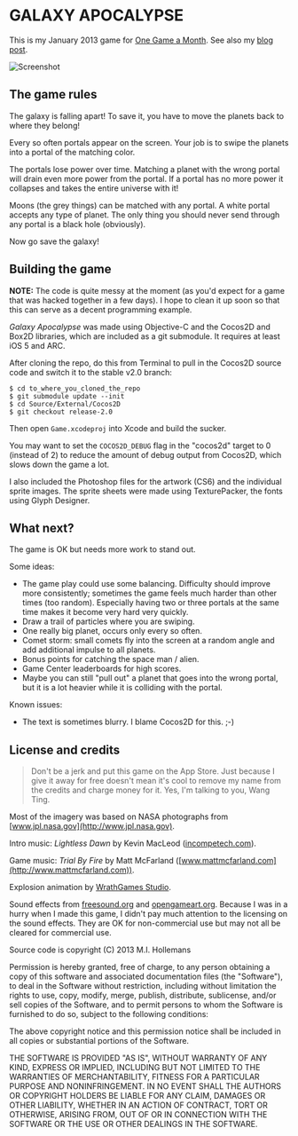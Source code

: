 # GALAXY APOCALYPSE

This is my January 2013 game for [One Game a Month](http://www.onegameamonth.com). See also my [blog post](http://www.hollance.com/2013/01/making-12-games-in-one-year/).

![Screenshot](https://github.com/hollance/GalaxyApocalypse/raw/master/Screenshot.png)

## The game rules

The galaxy is falling apart! To save it, you have to move the planets back to where they belong!

Every so often portals appear on the screen. Your job is to swipe the planets into a portal of the matching color.

The portals lose power over time. Matching a planet with the wrong portal will drain even more power from the portal. If a portal has no more power it collapses and takes the entire universe with it!

Moons (the grey things) can be matched with any portal. A white portal accepts any type of planet. The only thing you should never send through any portal is a black hole (obviously).

Now go save the galaxy!

## Building the game

**NOTE:** The code is quite messy at the moment (as you'd expect for a game that was hacked together in a few days). I hope to clean it up soon so that this can serve as a decent programming example.

*Galaxy Apocalypse* was made using Objective-C and the Cocos2D and Box2D libraries, which are included as a git submodule. It requires at least iOS 5 and ARC.

After cloning the repo, do this from Terminal to pull in the Cocos2D source code and switch it to the stable v2.0 branch:

    $ cd to_where_you_cloned_the_repo
    $ git submodule update --init
    $ cd Source/External/Cocos2D
    $ git checkout release-2.0

Then open `Game.xcodeproj` into Xcode and build the sucker.

You may want to set the `COCOS2D_DEBUG` flag in the "cocos2d" target to 0 (instead of 2) to reduce the amount of debug output from Cocos2D, which slows down the game a lot.

I also included the Photoshop files for the artwork (CS6) and the individual sprite images. The sprite sheets were made using TexturePacker, the fonts using Glyph Designer.

## What next?

The game is OK but needs more work to stand out.

Some ideas:

- The game play could use some balancing. Difficulty should improve more consistently; sometimes the game feels much harder than other times (too random). Especially having two or three portals at the same time makes it become very hard very quickly.
- Draw a trail of particles where you are swiping.
- One really big planet, occurs only every so often.
- Comet storm: small comets fly into the screen at a random angle and add additional impulse to all planets.
- Bonus points for catching the space man / alien.
- Game Center leaderboards for high scores.
- Maybe you can still "pull out" a planet that goes into the wrong portal, but it is a lot heavier while it is colliding with the portal.

Known issues:

- The text is sometimes blurry. I blame Cocos2D for this. ;-)

## License and credits

> Don't be a jerk and put this game on the App Store. Just because I give it away for free doesn't mean it's cool to remove my name from the credits and charge money for it. Yes, I'm talking to you, Wang Ting.

Most of the imagery was based on NASA photographs from [www.jpl.nasa.gov](http://www.jpl.nasa.gov).

Intro music: *Lightless Dawn* by Kevin MacLeod ([incompetech.com](http://incompetech.com)).

Game music: *Trial By Fire* by Matt McFarland ([www.mattmcfarland.com](http://www.mattmcfarland.com)).

Explosion animation by [WrathGames Studio](http://opengameart.org/content/wgstudio-explosion-animation).

Sound effects from [freesound.org](http://freesound.org) and [opengameart.org](http://opengameart.org). Because I was in a hurry when I made this game, I didn't pay much attention to the licensing on the sound effects. They are OK for non-commercial use but may not all be cleared for commercial use.

Source code is copyright (C) 2013 M.I. Hollemans

Permission is hereby granted, free of charge, to any person obtaining a copy of this software and associated documentation files (the "Software"), to deal in the Software without restriction, including without limitation the rights to use, copy, modify, merge, publish, distribute, sublicense, and/or sell copies of the Software, and to permit persons to whom the Software is furnished to do so, subject to the following conditions:

The above copyright notice and this permission notice shall be included in all copies or substantial portions of the Software.

THE SOFTWARE IS PROVIDED "AS IS", WITHOUT WARRANTY OF ANY KIND, EXPRESS OR IMPLIED, INCLUDING BUT NOT LIMITED TO THE WARRANTIES OF MERCHANTABILITY, FITNESS FOR A PARTICULAR PURPOSE AND NONINFRINGEMENT. IN NO EVENT SHALL THE AUTHORS OR COPYRIGHT HOLDERS BE LIABLE FOR ANY CLAIM, DAMAGES OR OTHER LIABILITY, WHETHER IN AN ACTION OF CONTRACT, TORT OR OTHERWISE, ARISING FROM, OUT OF OR IN CONNECTION WITH THE SOFTWARE OR THE USE OR OTHER DEALINGS IN THE SOFTWARE.

